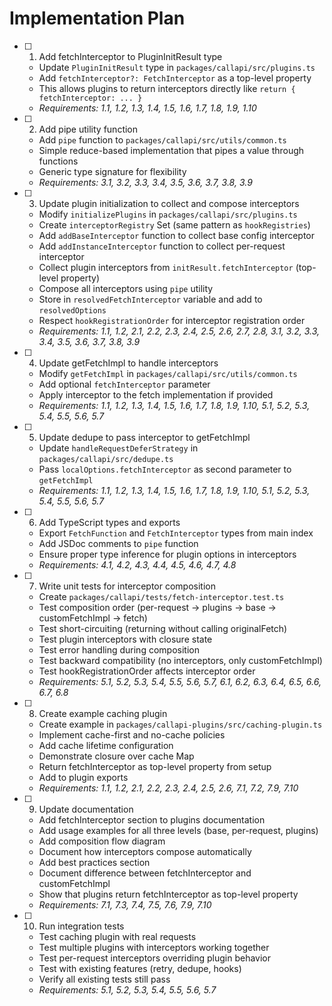 # Implementation Plan

- [ ] 1. Add fetchInterceptor to PluginInitResult type
  - Update `PluginInitResult` type in `packages/callapi/src/plugins.ts`
  - Add `fetchInterceptor?: FetchInterceptor` as a top-level property
  - This allows plugins to return interceptors directly like `return { fetchInterceptor: ... }`
  - _Requirements: 1.1, 1.2, 1.3, 1.4, 1.5, 1.6, 1.7, 1.8, 1.9, 1.10_

- [ ] 2. Add pipe utility function
  - Add `pipe` function to `packages/callapi/src/utils/common.ts`
  - Simple reduce-based implementation that pipes a value through functions
  - Generic type signature for flexibility
  - _Requirements: 3.1, 3.2, 3.3, 3.4, 3.5, 3.6, 3.7, 3.8, 3.9_

- [ ] 3. Update plugin initialization to collect and compose interceptors
  - Modify `initializePlugins` in `packages/callapi/src/plugins.ts`
  - Create `interceptorRegistry` Set (same pattern as `hookRegistries`)
  - Add `addBaseInterceptor` function to collect base config interceptor
  - Add `addInstanceInterceptor` function to collect per-request interceptor
  - Collect plugin interceptors from `initResult.fetchInterceptor` (top-level property)
  - Compose all interceptors using `pipe` utility
  - Store in `resolvedFetchInterceptor` variable and add to `resolvedOptions`
  - Respect `hookRegistrationOrder` for interceptor registration order
  - _Requirements: 1.1, 1.2, 2.1, 2.2, 2.3, 2.4, 2.5, 2.6, 2.7, 2.8, 3.1, 3.2, 3.3, 3.4, 3.5, 3.6, 3.7, 3.8, 3.9_

- [ ] 4. Update getFetchImpl to handle interceptors
  - Modify `getFetchImpl` in `packages/callapi/src/utils/common.ts`
  - Add optional `fetchInterceptor` parameter
  - Apply interceptor to the fetch implementation if provided
  - _Requirements: 1.1, 1.2, 1.3, 1.4, 1.5, 1.6, 1.7, 1.8, 1.9, 1.10, 5.1, 5.2, 5.3, 5.4, 5.5, 5.6, 5.7_

- [ ] 5. Update dedupe to pass interceptor to getFetchImpl
  - Update `handleRequestDeferStrategy` in `packages/callapi/src/dedupe.ts`
  - Pass `localOptions.fetchInterceptor` as second parameter to `getFetchImpl`
  - _Requirements: 1.1, 1.2, 1.3, 1.4, 1.5, 1.6, 1.7, 1.8, 1.9, 1.10, 5.1, 5.2, 5.3, 5.4, 5.5, 5.6, 5.7_

- [ ] 6. Add TypeScript types and exports
  - Export `FetchFunction` and `FetchInterceptor` types from main index
  - Add JSDoc comments to `pipe` function
  - Ensure proper type inference for plugin options in interceptors
  - _Requirements: 4.1, 4.2, 4.3, 4.4, 4.5, 4.6, 4.7, 4.8_

- [ ] 7. Write unit tests for interceptor composition
  - Create `packages/callapi/tests/fetch-interceptor.test.ts`
  - Test composition order (per-request → plugins → base → customFetchImpl → fetch)
  - Test short-circuiting (returning without calling originalFetch)
  - Test plugin interceptors with closure state
  - Test error handling during composition
  - Test backward compatibility (no interceptors, only customFetchImpl)
  - Test hookRegistrationOrder affects interceptor order
  - _Requirements: 5.1, 5.2, 5.3, 5.4, 5.5, 5.6, 5.7, 6.1, 6.2, 6.3, 6.4, 6.5, 6.6, 6.7, 6.8_

- [ ] 8. Create example caching plugin
  - Create example in `packages/callapi-plugins/src/caching-plugin.ts`
  - Implement cache-first and no-cache policies
  - Add cache lifetime configuration
  - Demonstrate closure over cache Map
  - Return fetchInterceptor as top-level property from setup
  - Add to plugin exports
  - _Requirements: 1.1, 1.2, 2.1, 2.2, 2.3, 2.4, 2.5, 2.6, 7.1, 7.2, 7.9, 7.10_

- [ ] 9. Update documentation
  - Add fetchInterceptor section to plugins documentation
  - Add usage examples for all three levels (base, per-request, plugins)
  - Add composition flow diagram
  - Document how interceptors compose automatically
  - Add best practices section
  - Document difference between fetchInterceptor and customFetchImpl
  - Show that plugins return fetchInterceptor as top-level property
  - _Requirements: 7.1, 7.3, 7.4, 7.5, 7.6, 7.9, 7.10_

- [ ] 10. Run integration tests
  - Test caching plugin with real requests
  - Test multiple plugins with interceptors working together
  - Test per-request interceptors overriding plugin behavior
  - Test with existing features (retry, dedupe, hooks)
  - Verify all existing tests still pass
  - _Requirements: 5.1, 5.2, 5.3, 5.4, 5.5, 5.6, 5.7_
